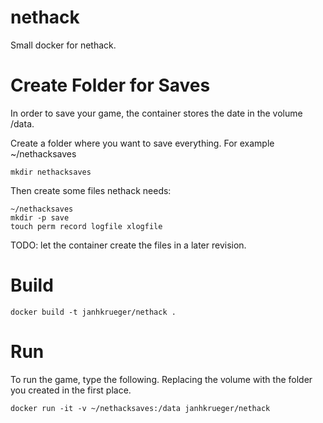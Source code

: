 # nethack
Small docker for nethack.

# Create Folder for Saves
In order to save your game, the container stores the date in the volume /data.

Create a folder where you want to save everything. For example ~/nethacksaves

```
mkdir nethacksaves
```

Then create some files nethack needs:
```
~/nethacksaves
mkdir -p save
touch perm record logfile xlogfile
```

TODO: let the container create the files in a later revision.

# Build
```
docker build -t janhkrueger/nethack .
```

# Run
To run the game, type the following. Replacing the volume with the folder you created in the first place.
```
docker run -it -v ~/nethacksaves:/data janhkrueger/nethack
```
